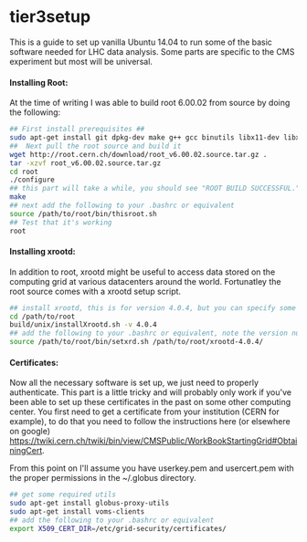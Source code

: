 tier3setup
==========
  This is a guide to set up vanilla Ubuntu 14.04 to run some of the basic software needed for LHC data analysis. Some parts are specific to the CMS experiment but most will be universal.
  
<h4>Installing Root:</h4> 

At the time of writing I was able to build root 6.00.02 from source by doing the following:

```bash
## First install prerequisites ##
sudo apt-get install git dpkg-dev make g++ gcc binutils libx11-dev libxpm-dev libxft-dev libxext-dev
##  Next pull the root source and build it
wget http://root.cern.ch/download/root_v6.00.02.source.tar.gz .
tar -xzvf root_v6.00.02.source.tar.gz
cd root
./configure
## this part will take a while, you should see "ROOT BUILD SUCCESSFUL." at the end, otherwise troubleshoot
make
## next add the following to your .bashrc or equivalent
source /path/to/root/bin/thisroot.sh
## Test that it's working
root
```

<h4>Installing xrootd:</h4> 

In addition to root, xrootd might be useful to access data stored on the computing grid at various datacenters around the world. Fortunatley the root source comes with a xrootd setup script.

```bash
## install xrootd, this is for version 4.0.4, but you can specify some other
cd /path/to/root
build/unix/installXrootd.sh -v 4.0.4
## add the following to your .bashrc or equivalent, note the version number
source /path/to/root/bin/setxrd.sh /path/to/root/xrootd-4.0.4/
```

<h4>Certificates:</h4>

Now all the necessary software is set up, we just need to properly authenticate. This part is a little tricky and will probably only work if you've been able to set up these certificates in the past on some other computing center. You first need to get a certificate from your institution (CERN for example), to do that you need to follow the instructions here (or elsewhere on google) https://twiki.cern.ch/twiki/bin/view/CMSPublic/WorkBookStartingGrid#ObtainingCert. 

From this point on I'll assume you have userkey.pem and usercert.pem with the proper permissions in the ~/.globus directory.

```bash
## get some required utils
sudo apt-get install globus-proxy-utils
sudo apt-get install voms-clients
## add the following to your .bashrc or equivalent
export X509_CERT_DIR=/etc/grid-security/certificates/





